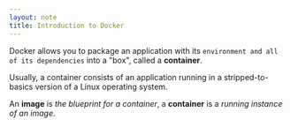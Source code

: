 ```yaml
---
layout: note
title: Introduction to Docker
---
```


Docker allows you to package an application with its `environment and all of its dependencies` into a "box", called a **container**.

Usually, a container consists of an application running in a stripped-to-basics version of a Linux operating system. 

An **image** is _the blueprint for a container_, a **container** is a _running instance of an image_.